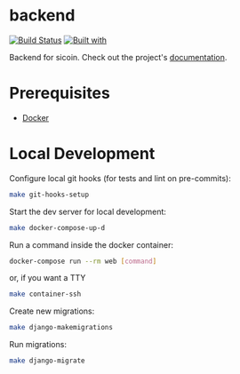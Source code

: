 # backend

[![Build Status](https://travis-ci.org/tesis-cabal-cugno-moreyra/backend.svg?branch=master)](https://travis-ci.org/tesis-cabal-cugno-moreyra/backend)
[![Built with](https://img.shields.io/badge/Built_with-Cookiecutter_Django_Rest-F7B633.svg)](https://github.com/agconti/cookiecutter-django-rest)

Backend for sicoin. Check out the project's [documentation](http://tesis-cabal-cugno-moreyra.github.io/backend/).

# Prerequisites

- [Docker](https://docs.docker.com/docker-for-mac/install/)  

# Local Development

Configure local git hooks (for tests and lint on pre-commits):
```bash
make git-hooks-setup
```

Start the dev server for local development:
```bash
make docker-compose-up-d
```

Run a command inside the docker container:

```bash
docker-compose run --rm web [command]
```
or, if you want a TTY
```bash
make container-ssh
```

Create new migrations:
```bash
make django-makemigrations
```

Run migrations:
```bash
make django-migrate
```
